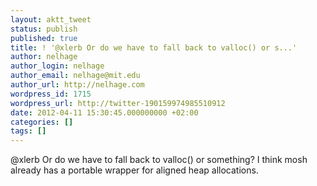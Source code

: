 ```yaml
---
layout: aktt_tweet
status: publish
published: true
title: ! '@xlerb Or do we have to fall back to valloc() or s...'
author: nelhage
author_login: nelhage
author_email: nelhage@mit.edu
author_url: http://nelhage.com
wordpress_id: 1715
wordpress_url: http://twitter-190159974985510912
date: 2012-04-11 15:30:45.000000000 +02:00
categories: []
tags: []
---
```

@xlerb Or do we have to fall back to valloc() or something? I think mosh already has a portable wrapper for aligned heap allocations.
